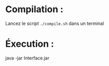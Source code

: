 # Compilation :

Lancez le script `./compile.sh` dans un terminal

# Éxecution :

java -jar Interface.jar

